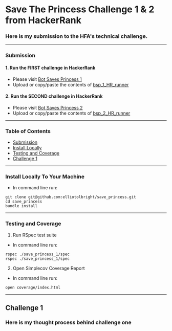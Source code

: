 # Save The Princess Challenge 1 & 2 from HackerRank
### Here is my submission to the HFA's technical challenge.

---
### Submission
#### 1. Run the **FIRST** challenge in HackerRank
  * Please visit [Bot Saves Princess 1](https://www.hackerrank.com/challenges/saveprincess/problem)
  * Upload or copy/paste the contents of [bsp_1_HR_runner](https://github.com/ElliotOlbright/save_princess/blob/main/bsp_1_HR_runner.rb)

#### 2. Run the **SECOND** challenge in HackerRank
  * Please visit [Bot Saves Princess 2](https://www.hackerrank.com/challenges/saveprincess2)
  * Upload or copy/paste the contents of [bsp_2_HR_runner](https://github.com/ElliotOlbright/save_princess/blob/main/bsp_2_HR_runner.rb)
---

### Table of Contents
- [Submission](#submission)
- [Install Locally](#install-locally-to-your-machine)
- [Testing and Coverage](#testing-and-coverage)
- [Challenge 1](#challenge-1)

---

### Install Locally To Your Machine
  * In command line run:
```
git clone git@github.com:elliotolbright/save_princess.git
cd save_princess
bundle install
```
---
### Testing and Coverage
1. Run RSpec test suite
  * In command line run:
```
rspec ./save_princess_1/spec
rspec ./save_princess_1/spec
```
2. Open Simplecov Coverage Report 
  * In command line run:
```
open coverage/index.html
```
---

## Challenge 1
### Here is my thought process behind challenge one


